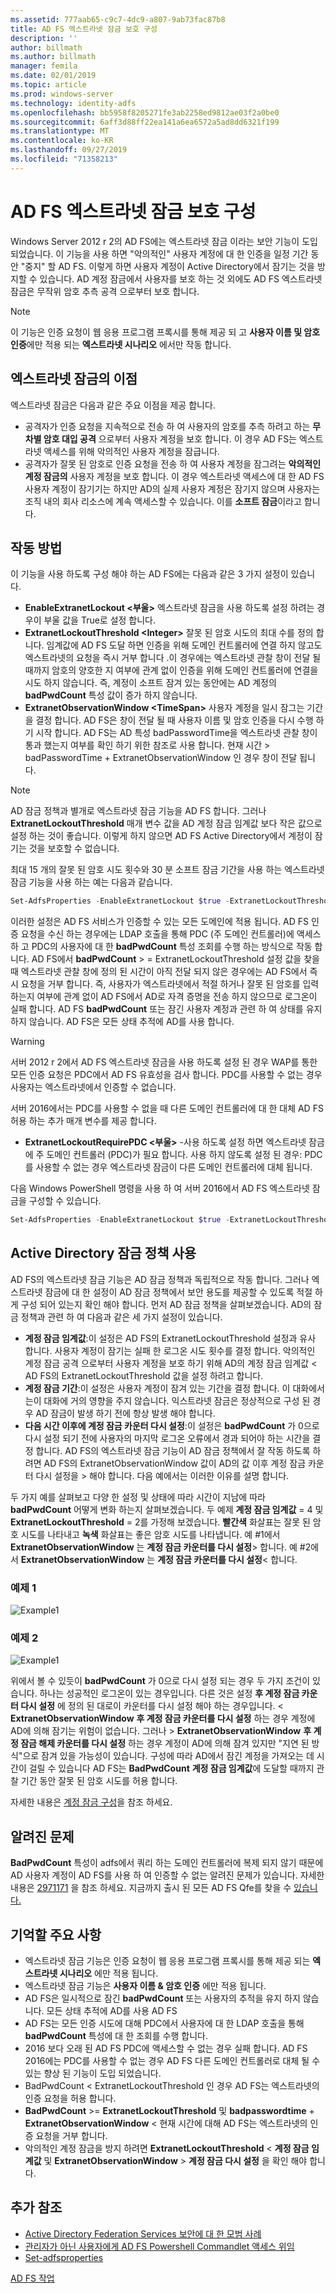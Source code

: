 ```yaml
---
ms.assetid: 777aab65-c9c7-4dc9-a807-9ab73fac87b8
title: AD FS 엑스트라넷 잠금 보호 구성
description: ''
author: billmath
ms.author: billmath
manager: femila
ms.date: 02/01/2019
ms.topic: article
ms.prod: windows-server
ms.technology: identity-adfs
ms.openlocfilehash: bb5958f8205271fe3ab2258ed9812ae03f2a0be0
ms.sourcegitcommit: 6aff3d88ff22ea141a6ea6572a5ad8dd6321f199
ms.translationtype: MT
ms.contentlocale: ko-KR
ms.lasthandoff: 09/27/2019
ms.locfileid: "71358213"
---
```

# <a name="configure-ad-fs-extranet-lockout-protection"></a>AD FS 엑스트라넷 잠금 보호 구성

Windows Server 2012 r 2의 AD FS에는 엑스트라넷 잠금 이라는 보안 기능이 도입 되었습니다.  이 기능을 사용 하면 "악의적인" 사용자 계정에 대 한 인증을 일정 기간 동안 "중지" 할 AD FS.  이렇게 하면 사용자 계정이 Active Directory에서 잠기는 것을 방지할 수 있습니다.  AD 계정 잠금에서 사용자를 보호 하는 것 외에도 AD FS 엑스트라넷 잠금은 무작위 암호 추측 공격 으로부터 보호 합니다.

> [!NOTE]
> 이 기능은 인증 요청이 웹 응용 프로그램 프록시를 통해 제공 되 고 **사용자 이름 및 암호 인증**에만 적용 되는 **엑스트라넷 시나리오** 에서만 작동 합니다.

## <a name="advantages-of-extranet-lockout"></a>엑스트라넷 잠금의 이점
엑스트라넷 잠금은 다음과 같은 주요 이점을 제공 합니다.
- 공격자가 인증 요청을 지속적으로 전송 하 여 사용자의 암호를 추측 하려고 하는 **무차별 암호 대입 공격** 으로부터 사용자 계정을 보호 합니다. 이 경우 AD FS는 엑스트라넷 액세스를 위해 악의적인 사용자 계정을 잠급니다.
- 공격자가 잘못 된 암호로 인증 요청을 전송 하 여 사용자 계정을 잠그려는 **악의적인 계정 잠금의** 사용자 계정을 보호 합니다. 이 경우 엑스트라넷 액세스에 대 한 AD FS 사용자 계정이 잠기기는 하지만 AD의 실제 사용자 계정은 잠기지 않으며 사용자는 조직 내의 회사 리소스에 계속 액세스할 수 있습니다. 이를 **소프트 잠금**이라고 합니다.

## <a name="how-it-works"></a>작동 방법
이 기능을 사용 하도록 구성 해야 하는 AD FS에는 다음과 같은 3 가지 설정이 있습니다. 
- **EnableExtranetLockout &lt;부울&gt;** 엑스트라넷 잠금을 사용 하도록 설정 하려는 경우이 부울 값을 True로 설정 합니다.
- **ExtranetLockoutThreshold &lt;Integer&gt;** 잘못 된 암호 시도의 최대 수를 정의 합니다. 임계값에 AD FS 도달 하면 인증을 위해 도메인 컨트롤러에 연결 하지 않고도 엑스트라넷의 요청을 즉시 거부 합니다 .이 경우에는 엑스트라넷 관찰 창이 전달 될 때까지 암호의 양호한 지 여부에 관계 없이 인증을 위해 도메인 컨트롤러에 연결을 시도 하지 않습니다. 즉, 계정이 소프트 잠겨 있는 동안에는 AD 계정의 **badPwdCount** 특성 값이 증가 하지 않습니다.
- **ExtranetObservationWindow &lt;TimeSpan&gt;** 사용자 계정을 일시 잠그는 기간을 결정 합니다. AD FS은 창이 전달 될 때 사용자 이름 및 암호 인증을 다시 수행 하기 시작 합니다. AD FS는 AD 특성 badPasswordTime을 엑스트라넷 관찰 창이 통과 했는지 여부를 확인 하기 위한 참조로 사용 합니다. 현재 시간 > badPasswordTime + ExtranetObservationWindow 인 경우 창이 전달 됩니다. 

> [!NOTE]
> AD 잠금 정책과 별개로 엑스트라넷 잠금 기능을 AD FS 합니다. 그러나 **ExtranetLockoutThreshold** 매개 변수 값을 AD 계정 잠금 임계값 보다 작은 값으로 설정 하는 것이 좋습니다. 이렇게 하지 않으면 AD FS Active Directory에서 계정이 잠기는 것을 보호할 수 없습니다. 

최대 15 개의 잘못 된 암호 시도 횟수와 30 분 소프트 잠금 기간을 사용 하는 엑스트라넷 잠금 기능을 사용 하는 예는 다음과 같습니다.

```powershell
Set-AdfsProperties -EnableExtranetLockout $true -ExtranetLockoutThreshold 15 -ExtranetObservationWindow (new-timespan -Minutes 30)
```

이러한 설정은 AD FS 서비스가 인증할 수 있는 모든 도메인에 적용 됩니다. AD FS 인증 요청을 수신 하는 경우에는 LDAP 호출을 통해 PDC (주 도메인 컨트롤러)에 액세스 하 고 PDC의 사용자에 대 한 **badPwdCount** 특성 조회를 수행 하는 방식으로 작동 합니다. AD FS에서 **badPwdCount** > = ExtranetLockoutThreshold 설정 값을 찾을 때 엑스트라넷 관찰 창에 정의 된 시간이 아직 전달 되지 않은 경우에는 AD FS에서 즉시 요청을 거부 합니다. 즉, 사용자가 엑스트라넷에서 적절 하거나 잘못 된 암호를 입력 하는지 여부에 관계 없이 AD FS에서 AD로 자격 증명을 전송 하지 않으므로 로그온이 실패 합니다. AD FS **badPwdCount** 또는 잠긴 사용자 계정과 관련 하 여 상태를 유지 하지 않습니다. AD FS은 모든 상태 추적에 AD를 사용 합니다. 

> [!warning]
> 서버 2012 r 2에서 AD FS 엑스트라넷 잠금을 사용 하도록 설정 된 경우 WAP를 통한 모든 인증 요청은 PDC에서 AD FS 유효성을 검사 합니다. PDC를 사용할 수 없는 경우 사용자는 엑스트라넷에서 인증할 수 없습니다.

서버 2016에서는 PDC를 사용할 수 없을 때 다른 도메인 컨트롤러에 대 한 대체 AD FS 허용 하는 추가 매개 변수를 제공 합니다.

- **ExtranetLockoutRequirePDC &lt;부울&gt;** -사용 하도록 설정 하면 엑스트라넷 잠금에 주 도메인 컨트롤러 (PDC)가 필요 합니다. 사용 하지 않도록 설정 된 경우: PDC를 사용할 수 없는 경우 엑스트라넷 잠금이 다른 도메인 컨트롤러에 대체 됩니다.

다음 Windows PowerShell 명령을 사용 하 여 서버 2016에서 AD FS 엑스트라넷 잠금을 구성할 수 있습니다.

```powershell
Set-AdfsProperties -EnableExtranetLockout $true -ExtranetLockoutThreshold 15 -ExtranetObservationWindow (new-timespan -Minutes 30) -ExtranetLockoutRequirePDC $false
```

## <a name="working-with-the-active-directory-lockout-policy"></a>Active Directory 잠금 정책 사용
AD FS의 엑스트라넷 잠금 기능은 AD 잠금 정책과 독립적으로 작동 합니다. 그러나 엑스트라넷 잠금에 대 한 설정이 AD 잠금 정책에서 보안 용도를 제공할 수 있도록 적절 하 게 구성 되어 있는지 확인 해야 합니다.
먼저 AD 잠금 정책을 살펴보겠습니다. AD의 잠금 정책과 관련 하 여 다음과 같은 세 가지 설정이 있습니다.
- **계정 잠금 임계값**:이 설정은 AD FS의 ExtranetLockoutThreshold 설정과 유사 합니다. 사용자 계정이 잠기는 실패 한 로그온 시도 횟수를 결정 합니다. 악의적인 계정 잠금 공격 으로부터 사용자 계정을 보호 하기 위해 AD의 계정 잠금 임계값 &lt; AD FS의 ExtranetLockoutThreshold 값을 설정 하려고 합니다.
- **계정 잠금 기간**:이 설정은 사용자 계정이 잠겨 있는 기간을 결정 합니다. 이 대화에서는이 대화에 거의 영향을 주지 않습니다. 익스트라넷 잠금은 정상적으로 구성 된 경우 AD 잠금이 발생 하기 전에 항상 발생 해야 합니다.
- **다음 시간 이후에 계정 잠금 카운터 다시 설정**:이 설정은 **badPwdCount** 가 0으로 다시 설정 되기 전에 사용자의 마지막 로그온 오류에서 경과 되어야 하는 시간을 결정 합니다. AD FS의 엑스트라넷 잠금 기능이 AD 잠금 정책에서 잘 작동 하도록 하려면 AD FS의 ExtranetObservationWindow 값이 AD의 값 이후 계정 잠금 카운터 다시 설정을 &gt; 해야 합니다. 다음 예에서는 이러한 이유를 설명 합니다.  

두 가지 예를 살펴보고 다양 한 설정 및 상태에 따라 시간이 지남에 따라 **badPwdCount** 어떻게 변화 하는지 살펴보겠습니다. 두 예제 **계정 잠금 임계값** = 4 및 **ExtranetLockoutThreshold** = 2를 가정해 보겠습니다. **빨간색** 화살표는 잘못 된 암호 시도를 나타내고 **녹색** 화살표는 좋은 암호 시도를 나타냅니다. 예 #1에서 **ExtranetObservationWindow** 는 **계정 잠금 카운터를 다시 설정**&gt; 합니다. 예 #2에서 **ExtranetObservationWindow** 는 **계정 잠금 카운터를 다시 설정**&lt; 합니다. 

### <a name="example-1"></a>예제 1
![Example1](media/Configure-AD-FS-Extranet-Lockout-Protection/one.png)

### <a name="example-2"></a>예제 2
![Example1](media/Configure-AD-FS-Extranet-Lockout-Protection/two.png)

위에서 볼 수 있듯이 **badPwdCount** 가 0으로 다시 설정 되는 경우 두 가지 조건이 있습니다. 하나는 성공적인 로그온이 있는 경우입니다. 다른 것은 설정 **후 계정 잠금 카운터 다시 설정** 에 정의 된 대로이 카운터를 다시 설정 해야 하는 경우입니다. &lt; **ExtranetObservationWindow** **후 계정 잠금 카운터를 다시 설정** 하는 경우 계정에 AD에 의해 잠기는 위험이 없습니다. 그러나 &gt; **ExtranetObservationWindow** **후 계정 잠금 해제 카운터를 다시 설정** 하는 경우 계정이 AD에 의해 잠겨 있지만 "지연 된 방식"으로 잠겨 있을 가능성이 있습니다. 구성에 따라 AD에서 잠긴 계정을 가져오는 데 시간이 걸릴 수 있습니다 AD FS는 **BadPwdCount** **계정 잠금 임계값**에 도달할 때까지 관찰 기간 동안 잘못 된 암호 시도를 허용 합니다.

자세한 내용은 [계정 잠금 구성](https://blogs.technet.microsoft.com/secguide/2014/08/13/configuring-account-lockout/)을 참조 하세요. 

## <a name="known-issues"></a>알려진 문제
**BadPwdCount** 특성이 adfs에서 쿼리 하는 도메인 컨트롤러에 복제 되지 않기 때문에 AD 사용자 계정이 AD FS를 사용 하 여 인증할 수 없는 알려진 문제가 있습니다. 자세한 내용은 [2971171](https://support.microsoft.com/help/2971171/adfs-authentication-issue-for-active-directory-users-when-extranet-loc) 을 참조 하세요. 지금까지 출시 된 모든 AD FS Qfe를 찾을 수 [있습니다.](../deployment/updates-for-active-directory-federation-services-ad-fs.md)

## <a name="key-points-to-remember"></a>기억할 주요 사항
- 엑스트라넷 잠금 기능은 인증 요청이 웹 응용 프로그램 프록시를 통해 제공 되는 **엑스트라넷 시나리오** 에만 적용 됩니다.
- 엑스트라넷 잠금 기능은 **사용자 이름 & 암호 인증** 에만 적용 됩니다.
- AD FS은 일시적으로 잠긴 **badPwdCount** 또는 사용자의 추적을 유지 하지 않습니다. 모든 상태 추적에 AD를 사용 AD FS
- AD FS는 모든 인증 시도에 대해 PDC에서 사용자에 대 한 LDAP 호출을 통해 **badPwdCount** 특성에 대 한 조회를 수행 합니다.  
- 2016 보다 오래 된 AD FS PDC에 액세스할 수 없는 경우 실패 합니다. AD FS 2016에는 PDC를 사용할 수 없는 경우 AD FS 다른 도메인 컨트롤러로 대체 될 수 있는 향상 된 기능이 도입 되었습니다. 
- BadPwdCount < ExtranetLockoutThreshold 인 경우 AD FS는 엑스트라넷의 인증 요청을 허용 합니다. 
- **BadPwdCount** >= **ExtranetLockoutThreshold** 및 **badpasswordtime** + **ExtranetObservationWindow** < 현재 시간에 대해 AD FS는 엑스트라넷의 인증 요청을 거부 합니다.
- 악의적인 계정 잠금을 방지 하려면 **ExtranetLockoutThreshold** < **계정 잠금 임계값** 및 **ExtranetObservationWindow** > **계정 잠금 다시 설정** 을 확인 해야 합니다.


## <a name="additional-references"></a>추가 참조  
- [Active Directory Federation Services 보안에 대 한 모범 사례](../../ad-fs/deployment/best-practices-securing-ad-fs.md)
- [관리자가 아닌 사용자에게 AD FS Powershell Commandlet 액세스 위임](delegate-ad-fs-pshell-access.md)
- [Set-adfsproperties](https://technet.microsoft.com/itpro/powershell/windows/adfs/set-adfsproperties)

[AD FS 작업](../../ad-fs/AD-FS-2016-Operations.md)

    
